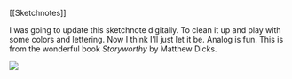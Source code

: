 [[Sketchnotes]]

I was going to update this sketchnote digitally. To clean it up and play with some colors and lettering. Now I think I’ll just let it be. Analog is fun. This is from the wonderful book <em>Storyworthy</em> by Matthew Dicks.

![](de43a16749.jpg)